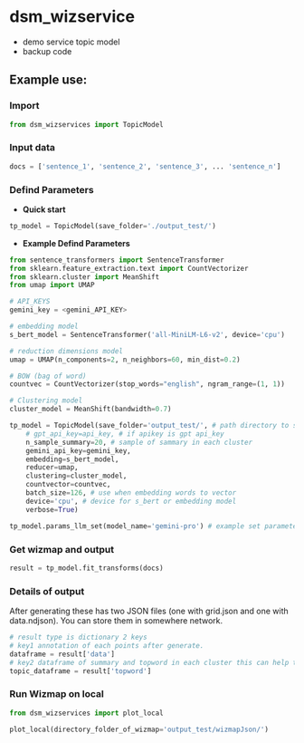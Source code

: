 # **dsm_wizservice**
- demo service topic model
- backup code

## **Example use:**

### **Import** 
```python
from dsm_wizservices import TopicModel
```

### **Input data**
```python
docs = ['sentence_1', 'sentence_2', 'sentence_3', ... 'sentence_n']
```

### **Defind Parameters**
- **Quick start**
```python
tp_model = TopicModel(save_folder='./output_test/')
```

- **Example Defind Parameters**
```python
from sentence_transformers import SentenceTransformer 
from sklearn.feature_extraction.text import CountVectorizer
from sklearn.cluster import MeanShift
from umap import UMAP

# API_KEYS
gemini_key = <gemini_API_KEY>

# embedding model
s_bert_model = SentenceTransformer('all-MiniLM-L6-v2', device='cpu')

# reduction dimensions model
umap = UMAP(n_components=2, n_neighbors=60, min_dist=0.2)

# BOW (bag of word)
countvec = CountVectorizer(stop_words="english", ngram_range=(1, 1))

# Clustering model
cluster_model = MeanShift(bandwidth=0.7)
```
```python
tp_model = TopicModel(save_folder='output_test/', # path directory to save wizmap data [grid.json, data.ndjson] 
    # gpt_api_key=api_key, # if apikey is gpt api_key 
    n_sample_summary=20, # sample of sammary in each cluster
    gemini_api_key=gemini_key, 
    embedding=s_bert_model, 
    reducer=umap, 
    clustering=cluster_model, 
    countvector=countvec, 
    batch_size=126, # use when embedding words to vector
    device='cpu', # device for s_bert or embedding model
    verbose=True)

tp_model.params_llm_set(model_name='gemini-pro') # example set parameters of llm
```

### **Get wizmap and output**
```python
result = tp_model.fit_transforms(docs)
```

### **Details of output**
After generating these has two JSON files (one with grid.json and one with data.ndjson). You can store them in somewhere network.

```python
# result type is dictionary 2 keys
# key1 annotation of each points after generate.
dataframe = result['data']
# key2 dataframe of summary and topword in each cluster this can help to analysis.
topic_dataframe = result['topword']
```

### **Run Wizmap on local**
```python
from dsm_wizservices import plot_local

plot_local(directory_folder_of_wizmap='output_test/wizmapJson/')
```
